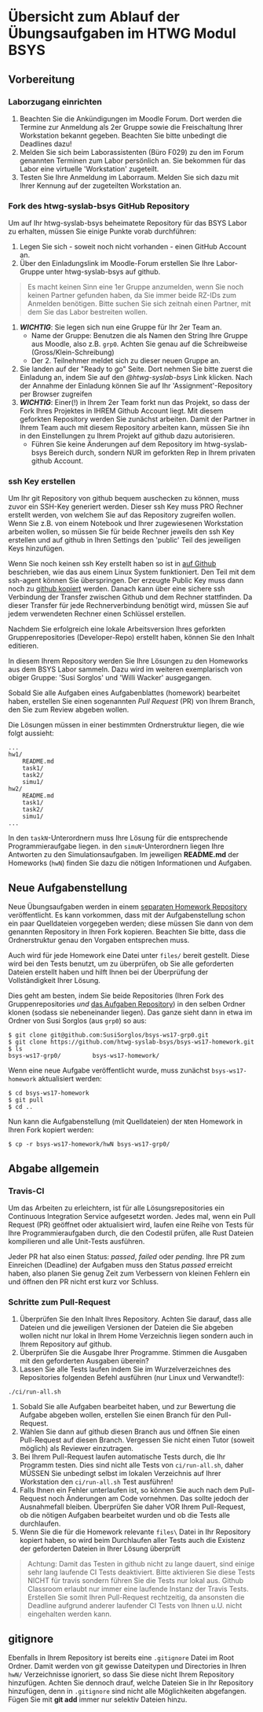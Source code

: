# Übersicht zum Ablauf der Übungsaufgaben im HTWG Modul BSYS

## Vorbereitung

### Laborzugang einrichten

1. Beachten Sie die Ankündigungen im Moodle Forum. Dort werden die Termine zur Anmeldung als 2er Gruppe sowie die Freischaltung Ihrer Workstation bekannt gegeben. Beachten Sie bitte unbedingt die Deadlines dazu!
1. Melden Sie sich beim Laborassistenten (Büro F029) zu den im Forum genannten Terminen zum Labor persönlich an. Sie bekommen für das Labor eine virtuelle 'Workstation' zugeteilt.
1. Testen Sie Ihre Anmeldung im Laborraum. Melden Sie sich dazu mit Ihrer Kennung auf der zugeteilten Workstation an.

### Fork des htwg-syslab-bsys GitHub Repository

Um auf Ihr htwg-syslab-bsys beheimatete Repository für das BSYS Labor zu erhalten, müssen Sie einige Punkte vorab durchführen:

1. Legen Sie sich - soweit noch nicht vorhanden - einen GitHub Account an.
1. Über den Einladungslink im Moodle-Forum erstellen Sie Ihre Labor-Gruppe unter htwg-syslab-bsys auf github.

>Es macht keinen Sinn eine 1er Gruppe anzumelden, wenn Sie noch keinen Partner gefunden haben, da Sie immer beide RZ-IDs zum Anmelden benötigen. Bitte suchen Sie sich zeitnah einen Partner, mit dem Sie das Labor bestreiten wollen.

1. ***WICHTIG***: Sie legen sich nun eine Gruppe für Ihr 2er Team an.
    - Name der Gruppe: Benutzen die als Namen den String Ihre Gruppe aus Moodle, also z.B. `grp0`. Achten Sie genau auf die Schreibweise (Gross/Klein-Schreibung)
    - Der 2. Teilnehmer meldet sich zu dieser neuen Gruppe an.
1. Sie landen auf der "Ready to go" Seite. Dort nehmen Sie bitte zuerst die Einladung an, indem Sie auf den *@htwg-syslab-bsys* Link klicken. Nach der Annahme der Einladung können Sie auf Ihr 'Assignment'-Repository per Browser zugreifen
1. ***WICHTIG***: Einer(!) in Ihrem 2er Team forkt nun das Projekt, so dass der Fork Ihres Projektes in IHREM Github Account liegt. Mit diesem geforkten Repository werden Sie zunächst arbeiten. Damit der Partner in Ihrem Team auch mit diesem Repository arbeiten kann, müssen Sie ihn in den Einstellungen zu Ihrem Projekt auf github dazu autorisieren.
    - Führen Sie keine Änderungen auf dem Repository im htwg-syslab-bsys Bereich durch, sondern NUR im geforkten Rep in Ihrem privaten github Account.

### ssh Key erstellen

Um Ihr git Repository von github bequem auschecken zu können, muss zuvor ein SSH-Key generiert werden. Dieser ssh Key muss PRO Rechner erstellt werden, von welchem Sie auf das Repository zugreifen wollen. Wenn Sie z.B. von einem Notebook und Ihrer zugewiesenen Workstation arbeiten wollen, so müssen Sie für beide Rechner jeweils den ssh Key erstellen und auf github in Ihren Settings den 'public' Teil des jeweiligen Keys hinzufügen.

Wenn Sie noch keinen ssh Key erstellt haben so ist in [auf Github][git-ssh-key-gen] beschrieben, wie das aus einem Linux System funktioniert. Den Teil mit dem ssh-agent können Sie überspringen. Der erzeugte Public Key muss dann noch zu [github kopiert][git-ssh-key-copy] werden. Danach kann über eine sichere ssh Verbindung der Transfer zwischen Github und dem Rechner stattfinden. Da dieser Transfer für jede Rechnerverbindung benötigt wird, müssen Sie auf jedem verwendeten Rechner einen Schlüssel erstellen.


Nachdem Sie erfolgreich eine lokale Arbeitsversion Ihres geforkten Gruppenrepositories (Developer-Repo) erstellt haben, können Sie den Inhalt editieren.

In diesem Ihrem Repository werden Sie Ihre Lösungen zu den
Homeworks aus dem BSYS Labor sammeln. Dazu wird im weiteren exemplarisch von obiger Gruppe: 'Susi Sorglos' und 'Willi Wacker' ausgegangen.

Sobald Sie alle Aufgaben eines Aufgabenblattes (homework) bearbeitet haben, erstellen Sie einen sogenannten  *Pull Request* (PR) von Ihrem Branch, den Sie zum Review abgeben wollen.

Die Lösungen müssen in einer bestimmten Ordnerstruktur liegen, die wie folgt
aussieht:

```text
...
hw1/
    README.md
    task1/
    task2/
    simu1/
hw2/
    README.md
    task1/
    task2/
    simu1/
...
```

In den `taskN`-Unterordnern muss Ihre Lösung für die entsprechende Programmieraufgabe
liegen. in den `simuN`-Unterordnern liegen Ihre Antworten zu den Simulationsaufgaben. Im jeweiligen **README.md** der Homeworks (`hwN`) finden Sie dazu die nötigen Informationen und Aufgaben.

## Neue Aufgabenstellung

Neue Übungsaufgaben werden in einem [separaten Homework Repository][1] veröffentlicht. Es kann vorkommen, dass mit der Aufgabenstellung schon ein paar Quelldateien vorgegeben werden; diese müssen Sie dann von dem genannten Repository in Ihren Fork kopieren. Beachten Sie bitte, dass die Ordnerstruktur genau den Vorgaben entsprechen muss.

Auch wird für jede Homework eine Datei unter `files/` bereit gestellt. Diese wird bei den Tests benutzt, um zu überprüfen, ob Sie alle geforderten Dateien erstellt haben und hilft Ihnen bei der Überprüfung der Vollständigkeit Ihrer Lösung.

Dies geht am besten, indem Sie beide Repositories (Ihren Fork des
Gruppenrepositories *und* [das Aufgaben Repository][1]) in den selben Ordner klonen (sodass sie nebeneinander liegen). Das ganze sieht dann in etwa im Ordner von Susi Sorglos (aus `grp0`) so aus:

```text
$ git clone git@github.com:SusiSorglos/bsys-ws17-grp0.git
$ git clone https://github.com/htwg-syslab-bsys/bsys-ws17-homework.git
$ ls
bsys-ws17-grp0/         bsys-ws17-homework/
```

Wenn eine neue Aufgabe veröffentlicht wurde, muss zunächst
`bsys-ws17-homework` aktualisiert werden:

```text
$ cd bsys-ws17-homework
$ git pull
$ cd ..
```

Nun kann die Aufgabenstellung (mit Quelldateien) der `N`ten Homework
in Ihren Fork kopiert werden:

```text
$ cp -r bsys-ws17-homework/hwN bsys-ws17-grp0/
```

## Abgabe allgemein

### Travis-CI

Um das Arbeiten zu erleichtern, ist für alle Lösungsrepositories ein Continuous
Integration Service aufgesetzt worden. Jedes mal, wenn ein Pull Request (PR) geöffnet oder aktualisiert wird, laufen eine Reihe von Tests für Ihre Programmieraufgaben durch, die den Codestil
prüfen, alle Rust Dateien kompilieren und alle Unit-Tests ausführen.

Jeder PR hat also einen Status: *passed*, *failed* oder *pending*. Ihre PR zum
Einreichen (Deadline) der Aufgaben muss den Status *passed* erreicht
haben, also planen Sie genug Zeit zum Verbessern von kleinen Fehlern ein und öffnen den PR nicht erst kurz vor Schluss.

### Schritte zum Pull-Request
1. Überprüfen Sie den Inhalt Ihres Repository. Achten Sie darauf, dass alle Dateien und die jeweiligen Versionen der Dateien die Sie abgeben wollen nicht nur lokal in Ihrem Home Verzeichnis liegen sondern auch in Ihrem Repository auf github.
1. Überprüfen Sie die Ausgabe Ihrer Programme. Stimmen die Ausgaben mit den geforderten Ausgaben überein?
1. Lassen Sie alle Tests laufen indem Sie im Wurzelverzeichnes
des Repositories folgenden Befehl ausführen (nur Linux und Verwandte!):

```text
./ci/run-all.sh
```

1. Sobald Sie alle Aufgaben bearbeitet haben, und zur Bewertung die Aufgabe abgeben wollen, erstellen Sie einen Branch für den Pull-Request.
1. Wählen Sie dann auf github diesen Branch aus und öffnen Sie einen Pull-Request auf diesen Branch. Vergessen Sie nicht einen Tutor (soweit möglich) als Reviewer einzutragen.
1. Bei Ihrem Pull-Request laufen automatische Tests durch, die Ihr Programm testen. Dies sind nicht alle Tests von `ci/run-all.sh`, daher MÜSSEN Sie unbedingt selbst im lokalen Verzeichnis auf Ihrer Workstation den `ci/run-all.sh` Test ausführen!
1. Falls Ihnen ein Fehler unterlaufen ist, so können Sie auch nach dem Pull-Request noch Änderungen am Code vornehmen. Das sollte jedoch der Ausnahmefall bleiben. Überprüfen Sie daher VOR Ihrem Pull-Request, ob die nötigen Aufgaben bearbeitet wurden und ob die Tests alle durchlaufen.
1. Wenn Sie die für die Homework relevante `files\` Datei in Ihr Repository kopiert haben, so wird beim Durchlaufen aller Tests auch die Existenz der geforderten Dateien in Ihrer Lösung überprüft

>Achtung: Damit das Testen in github nicht zu lange dauert, sind einige sehr lang laufende CI Tests deaktiviert. Bitte aktivieren Sie diese Tests NICHT für travis sondern führen Sie die Tests nur lokal aus. Github Classroom erlaubt nur immer eine laufende Instanz der Travis Tests. Erstellen Sie somit Ihren Pull-Request rechtzeitig, da ansonsten die Deadline aufgrund anderer laufender CI Tests von Ihnen u.U. nicht eingehalten werden kann.

## gitignore

Ebenfalls in Ihrem Repository ist bereits eine `.gitignore` Datei im Root Ordner. Damit werden von git gewisse Dateitypen und Directories in Ihren `hwN/` Verzeichnisse ignoriert, so dass Sie diese nicht Ihrem Repository hinzufügen. Achten Sie dennoch drauf, welche Dateien Sie in Ihr Repository hinzufügen, denn in `.gitignore` sind nicht alle Möglichkeiten abgefangen. Fügen Sie mit **git add** immer nur selektiv Dateien hinzu.

[1]: https://github.com/htwg-syslab-bsys/bsys-ws17-homework.git
[git-ssh-key-gen]: https://help.github.com/articles/generating-a-new-ssh-key-and-adding-it-to-the-ssh-agent/#generating-a-new-ssh-key
[git-ssh-key-copy]: https://help.github.com/articles/adding-a-new-ssh-key-to-your-github-account/
